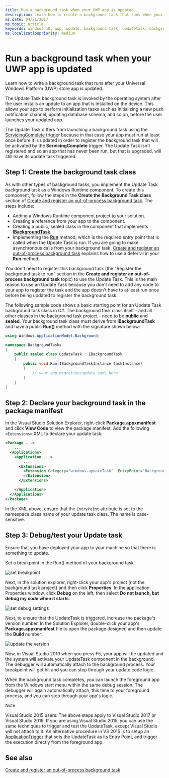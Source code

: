 ```yaml
---
title: Run a background task when your UWP app is updated
description: Learn how to create a background task that runs when your Universal Windows Platform (UWP) store app is updated.
ms.date: 04/21/2017
ms.topic: article
keywords: windows 10, uwp, update, background task, updatetask, background task
ms.localizationpriority: medium
---
```

# Run a background task when your UWP app is updated

Learn how to write a background task that runs after your Universal Windows Platform (UWP) store app is updated.

The Update Task background task is invoked by the operating system after the user installs an update to an app that is installed on the device. This allows your app to perform initialization tasks such as initializing a new push notification channel, updating database schema, and so on, before the user launches your updated app.

The Update Task differs from launching a background task using the [ServicingComplete](/uwp/api/Windows.ApplicationModel.Background.SystemTriggerType) trigger because in that case your app must run at least once before it is updated in order to register the background task that will be activated by the **ServicingComplete** trigger.  The Update Task isn't registered and so an app that has never been run, but that is upgraded, will still have its update task triggered.

## Step 1: Create the background task class

As with other types of background tasks, you implement the Update Task background task as a Windows Runtime component. To create this component, follow the steps in the **Create the Background Task class** section of [Create and register an out-of-process background task](./create-and-register-a-background-task.md). The steps include:

- Adding a Windows Runtime component project to your solution.
- Creating a reference from your app to the component.
- Creating a public, sealed class in the component that implements [**IBackgroundTask**](/uwp/api/Windows.ApplicationModel.Background.IBackgroundTask).
- Implementing the [**Run**](/uwp/api/windows.applicationmodel.background.ibackgroundtask.run) method, which is the required entry point that is called when the Update Task is run. If you are going to make asynchronous calls from your background task, [Create and register an out-of-process background task](./create-and-register-a-background-task.md) explains how to use a deferral in your **Run** method.

You don't need to register this background task (the "Register the background task to run" section in the **Create and register an out-of-process background task** topic) to use the Update Task. This is the main reason to use an Update Task because you don't need to add any code to your app to register the task and the app doesn't have to at least run once before being updated to register the background task.

The following sample code shows a basic starting point for an Update Task background task class in C#. The background task class itself - and all other classes in the background task project - need to be **public** and **sealed**. Your background task class must derive from **IBackgroundTask** and have a public **Run()** method with the signature shown below:

```cs
using Windows.ApplicationModel.Background;

namespace BackgroundTasks
{
    public sealed class UpdateTask : IBackgroundTask
    {
        public void Run(IBackgroundTaskInstance taskInstance)
        {
            // your app migration/update code here
        }
    }
}
```

## Step 2: Declare your background task in the package manifest

In the Visual Studio Solution Explorer, right-click **Package.appxmanifest** and click **View Code** to view the package manifest. Add the following `<Extensions>` XML to declare your update task:

```XML
<Package ...>
    ...
  <Applications>  
    <Application ...>  
        ...
      <Extensions>  
        <Extension Category="windows.updateTask"  EntryPoint="BackgroundTasks.UpdateTask">  
        </Extension>  
      </Extensions>

    </Application>  
  </Applications>  
</Package>
```

In the XML above, ensure that the `EntryPoint` attribute is set to the namespace.class name of your update task class. The name is case-sensitive.

## Step 3: Debug/test your Update task

Ensure that you have deployed your app to your machine so that there is something to update.

Set a breakpoint in the Run() method of your background task.

![set breakpoint](images/run-func-breakpoint.png)

Next, in the solution explorer, right-click your app's project (not the background task project) and then click **Properties**. In the application Properties window, click **Debug** on the left, then select **Do not launch, but debug my code when it starts**:

![set debug settings](images/do-not-launch-but-debug.png)

Next, to ensure that the UpdateTask is triggered, increase the package's version number. In the Solution Explorer, double-click your app's **Package.appxmanifest** file to open the package designer, and then update the **Build** number:

![update the version](images/bump-version.png)

Now, in Visual Studio 2019 when you press F5, your app will be updated and the system will activate your UpdateTask component in the background. The debugger will automatically attach to the background process. Your breakpoint will get hit and you can step through your update code logic.

When the background task completes, you can launch the foreground app from the Windows start menu within the same debug session. The debugger will again automatically attach, this time to your foreground process, and you can step through your app's logic.

> [!NOTE]
> Visual Studio 2015 users: The above steps apply to Visual Studio 2017 or Visual Studio 2019. If you are using Visual Studio 2015, you can use the same techniques to trigger and test the UpdateTask, except Visual Studio will not attach to it. An alternative procedure in VS 2015 is to setup an [ApplicationTrigger](./trigger-background-task-from-app.md) that sets the UpdateTask as its Entry Point, and trigger the execution directly from the foreground app.

## See also

[Create and register an out-of-process background task](./create-and-register-a-background-task.md)
